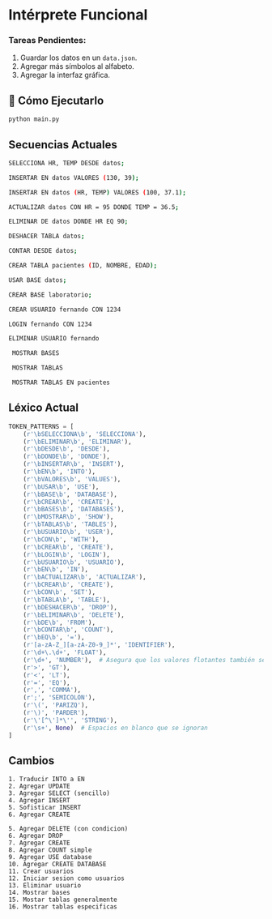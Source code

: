 # Intérprete Funcional

### Tareas Pendientes:
1. Guardar los datos en un `data.json`.
2. Agregar más símbolos al alfabeto.
3. Agregar la interfaz gráfica.

## 🚀 Cómo Ejecutarlo
```sh
python main.py
```

## Secuencias Actuales

```sh
SELECCIONA HR, TEMP DESDE datos;
```
```sh
INSERTAR EN datos VALORES (130, 39);
```
```sh
INSERTAR EN datos (HR, TEMP) VALORES (100, 37.1);
```
```sh
ACTUALIZAR datos CON HR = 95 DONDE TEMP = 36.5;
```
```sh
ELIMINAR DE datos DONDE HR EQ 90;
```
```sh
DESHACER TABLA datos;
```
```sh
CONTAR DESDE datos;
```
```sh
CREAR TABLA pacientes (ID, NOMBRE, EDAD);
```
```sh
USAR BASE datos;
```
```sh
CREAR BASE laboratorio;
```
```sh
CREAR USUARIO fernando CON 1234
```
```sh
LOGIN fernando CON 1234
```
```sh
ELIMINAR USUARIO fernando
```
```sh
 MOSTRAR BASES
```
```sh
 MOSTRAR TABLAS
```
```sh
 MOSTRAR TABLAS EN pacientes
```
## Léxico Actual

```python
TOKEN_PATTERNS = [
    (r'\bSELECCIONA\b', 'SELECCIONA'),
    (r'\bELIMINAR\b', 'ELIMINAR'),
    (r'\bDESDE\b', 'DESDE'),
    (r'\bDONDE\b', 'DONDE'),
    (r'\bINSERTAR\b', 'INSERT'),
    (r'\bEN\b', 'INTO'),  
    (r'\bVALORES\b', 'VALUES'),  
    (r'\bUSAR\b', 'USE'),
    (r'\bBASE\b', 'DATABASE'),
    (r'\bCREAR\b', 'CREATE'),
    (r'\bBASES\b', 'DATABASES'),
    (r'\bMOSTRAR\b', 'SHOW'),
    (r'\bTABLAS\b', 'TABLES'),
    (r'\bUSUARIO\b', 'USER'),
    (r'\bCON\b', 'WITH'),
    (r'\bCREAR\b', 'CREATE'),
    (r'\bLOGIN\b', 'LOGIN'),
    (r'\bUSUARIO\b', 'USUARIO'),
    (r'\bEN\b', 'IN'),
    (r'\bACTUALIZAR\b', 'ACTUALIZAR'),  
    (r'\bCREAR\b', 'CREATE'),
    (r'\bCON\b', 'SET'),
    (r'\bTABLA\b', 'TABLE'),
    (r'\bDESHACER\b', 'DROP'),
    (r'\bELIMINAR\b', 'DELETE'),
    (r'\bDE\b', 'FROM'),
    (r'\bCONTAR\b', 'COUNT'),
    (r'\bEQ\b', '='),
    (r'[a-zA-Z_][a-zA-Z0-9_]*', 'IDENTIFIER'),
    (r'\d+\.\d+', 'FLOAT'),
    (r'\d+', 'NUMBER'),  # Asegura que los valores flotantes también se manejen
    (r'>', 'GT'),
    (r'<', 'LT'),
    (r'=', 'EQ'),
    (r',', 'COMMA'),
    (r';', 'SEMICOLON'),
    (r'\(', 'PARIZQ'),
    (r'\)', 'PARDER'),
    (r'\'[^\']*\'', 'STRING'), 
    (r'\s+', None)  # Espacios en blanco que se ignoran
]


```
## Cambios
    1. Traducir INTO a EN
    2. Agregar UPDATE
    3. Agregar SELECT (sencillo)
    4. Agregar INSERT 
    5. Sofisticar INSERT 
    6. Agregar CREATE
    
    5. Agregar DELETE (con condicion)
    6. Agregar DROP 
    7. Agregar CREATE
    8. Agregar COUNT simple
    9. Agregar USE database
    10. Agregar CREATE DATABASE
    11. Crear usuarios
    12. Iniciar sesion como usuarios
    13. Eliminar usuario
    14. Mostrar bases
    15. Mostar tablas generalmente
    16. Mostrar tablas especificas

